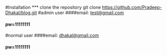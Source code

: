
#Installation
*** clone the repository
    git clone https://github.com/Pradeep-Dhakal/blog.git
#admin user
####email: test@gmail.com
#### pw=11111111

#normal user
####email: dhakal@gmail.com
#### pw=11111111


    
  

